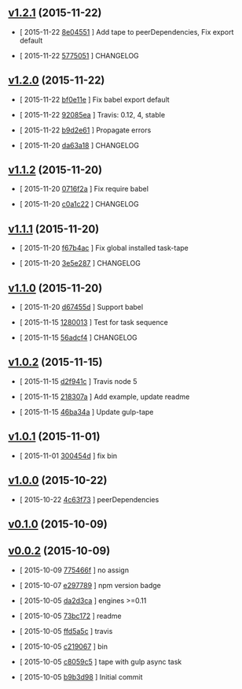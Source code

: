 <!-- LATEST a76012a -->

## [v1.2.1](https://github.com/zoubin/task-tape/commit/a76012a) (2015-11-22)

* [ 2015-11-22 [8e04551](https://github.com/zoubin/task-tape/commit/8e04551) ] Add tape to peerDependencies, Fix export default

* [ 2015-11-22 [5775051](https://github.com/zoubin/task-tape/commit/5775051) ] CHANGELOG

## [v1.2.0](https://github.com/zoubin/task-tape/commit/431d55d) (2015-11-22)

* [ 2015-11-22 [bf0e11e](https://github.com/zoubin/task-tape/commit/bf0e11e) ] Fix babel export default

* [ 2015-11-22 [92085ea](https://github.com/zoubin/task-tape/commit/92085ea) ] Travis: 0.12, 4, stable

* [ 2015-11-22 [b9d2e61](https://github.com/zoubin/task-tape/commit/b9d2e61) ] Propagate errors

* [ 2015-11-20 [da63a18](https://github.com/zoubin/task-tape/commit/da63a18) ] CHANGELOG

## [v1.1.2](https://github.com/zoubin/task-tape/commit/b784ae2) (2015-11-20)

* [ 2015-11-20 [0716f2a](https://github.com/zoubin/task-tape/commit/0716f2a) ] Fix require babel

* [ 2015-11-20 [c0a1c22](https://github.com/zoubin/task-tape/commit/c0a1c22) ] CHANGELOG

## [v1.1.1](https://github.com/zoubin/task-tape/commit/2dd01f3) (2015-11-20)

* [ 2015-11-20 [f67b4ac](https://github.com/zoubin/task-tape/commit/f67b4ac) ] Fix global installed task-tape

* [ 2015-11-20 [3e5e287](https://github.com/zoubin/task-tape/commit/3e5e287) ] CHANGELOG

## [v1.1.0](https://github.com/zoubin/task-tape/commit/5120353) (2015-11-20)

* [ 2015-11-20 [d67455d](https://github.com/zoubin/task-tape/commit/d67455d) ] Support babel

* [ 2015-11-15 [1280013](https://github.com/zoubin/task-tape/commit/1280013) ] Test for task sequence

* [ 2015-11-15 [56adcf4](https://github.com/zoubin/task-tape/commit/56adcf4) ] CHANGELOG

## [v1.0.2](https://github.com/zoubin/task-tape/commit/45d39bf) (2015-11-15)

* [ 2015-11-15 [d2f941c](https://github.com/zoubin/task-tape/commit/d2f941c) ] Travis node 5

* [ 2015-11-15 [218307a](https://github.com/zoubin/task-tape/commit/218307a) ] Add example, update readme

* [ 2015-11-15 [46ba34a](https://github.com/zoubin/task-tape/commit/46ba34a) ] Update gulp-tape

## [v1.0.1](https://github.com/zoubin/task-tape/commit/de05e0c) (2015-11-01)

* [ 2015-11-01 [300454d](https://github.com/zoubin/task-tape/commit/300454d) ] fix bin

## [v1.0.0](https://github.com/zoubin/task-tape/commit/e50de46) (2015-10-22)

* [ 2015-10-22 [4c63f73](https://github.com/zoubin/task-tape/commit/4c63f73) ] peerDependencies

## [v0.1.0](https://github.com/zoubin/task-tape/commit/66cf231) (2015-10-09)

## [v0.0.2](https://github.com/zoubin/task-tape/commit/51e2611) (2015-10-09)

* [ 2015-10-09 [775466f](https://github.com/zoubin/task-tape/commit/775466f) ] no assign

* [ 2015-10-07 [e297789](https://github.com/zoubin/task-tape/commit/e297789) ] npm version badge

* [ 2015-10-05 [da2d3ca](https://github.com/zoubin/task-tape/commit/da2d3ca) ] engines >=0.11

* [ 2015-10-05 [73bc172](https://github.com/zoubin/task-tape/commit/73bc172) ] readme

* [ 2015-10-05 [ffd5a5c](https://github.com/zoubin/task-tape/commit/ffd5a5c) ] travis

* [ 2015-10-05 [c219067](https://github.com/zoubin/task-tape/commit/c219067) ] bin

* [ 2015-10-05 [c8059c5](https://github.com/zoubin/task-tape/commit/c8059c5) ] tape with gulp async task

* [ 2015-10-05 [b9b3d98](https://github.com/zoubin/task-tape/commit/b9b3d98) ] Initial commit

